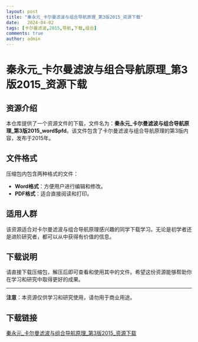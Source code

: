 ```yaml
---
layout: post
title: "秦永元_卡尔曼滤波与组合导航原理_第3版2015_资源下载"
date:   2024-04-02
tags: [卡尔曼滤波,2015,导航,下载,组合]
comments: true
author: admin
---
```

# 秦永元_卡尔曼滤波与组合导航原理_第3版2015_资源下载

## 资源介绍

本仓库提供了一个资源文件的下载，文件名为：**秦永元_卡尔曼滤波与组合导航原理_第3版2015_word$pfd**。该文件包含了卡尔曼滤波与组合导航原理的第3版内容，发布于2015年。

## 文件格式

压缩包内包含两种格式的文件：
- **Word格式**：方便用户进行编辑和修改。
- **PDF格式**：适合直接阅读和打印。

## 适用人群

该资源适合对卡尔曼滤波与组合导航原理感兴趣的同学下载学习。无论是初学者还是进阶研究者，都可以从中获得有价值的信息。

## 下载说明

请直接下载压缩包，解压后即可查看和使用其中的文件。希望这份资源能够帮助你在学习和研究中取得更好的成果。

---

**注意**：本资源仅供学习和研究使用，请勿用于商业用途。

## 下载链接

[秦永元_卡尔曼滤波与组合导航原理_第3版2015_资源下载](https://pan.quark.cn/s/1a1af1e47692)